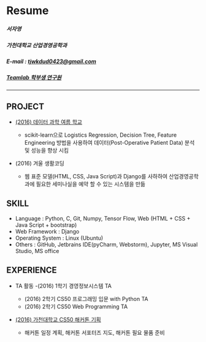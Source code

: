 # Resume
##### 서자영
##### 가천대학교 산업경영공학과
##### E-mail : tjwkdud0423@gmail.com
##### [Teamlab 학부생 연구원](https://github.com/TeamLab) 
-----
## PROJECT
- [(2016) 데이터 과학 여름 학교](http://www.slideshare.net/secret/qqci5maNeXIGz7)
	- scikit-learn으로 Logistics Regression, Decision Tree, Feature Engineering 방법을 사용하여 데이터(Post-Operative Patient Data) 분석 및 성능을 향상 시킴

- (2016) 겨울 생활코딩
	- 웹 표준 모델(HTML, CSS, Java Script)과 Django를 사하하여 산업경영공학과에 필요한 세미나실을 예약 할 수 있는 시스템을 만듦

## SKILL
- Language : Python, C, Git, Numpy, Tensor Flow, Web (HTML + CSS + Java Script + bootstrap)<br/>
- Web Framework : Django<br/>
- Operating System : Linux (Ubuntu)<br/>
- Others : GitHub, Jetbrains IDE(pyCharm, Webstorm),
            Jupyter, MS Visual Studio, MS office

## EXPERIENCE
- TA 활동
	-(2016) 1학기 경영정보시스템 TA
	- (2016) 2학기 CS50 프로그래밍 입문 with Python TA
	- (2016) 2학기 CS50 Web Programming TA
	
- [(2016) 가천대학교 CS50 해커톤 기획](https://github.com/TeamLab/gachonhackday2016)
	- 해커톤 일정 계획, 해커톤 서포터즈 지도, 해커톤 필요 물품 준비
